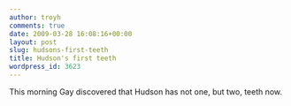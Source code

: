 ```yaml
---
author: troyh
comments: true
date: 2009-03-28 16:08:16+00:00
layout: post
slug: hudsons-first-teeth
title: Hudson's first teeth
wordpress_id: 3623
---
```


This morning Gay discovered that Hudson has not one, but two, teeth now.
